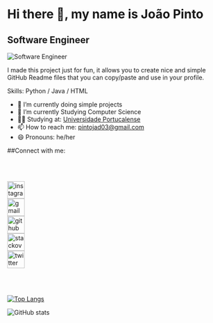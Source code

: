 # Hi there 👋, my name is João Pinto
## Software Engineer
![Software Engineer](https://www.umov.me/wp-content/uploads/2018/08/banner-topo-BLOG-1200-x-400-2.jpg)

I made this project just for fun, it allows you to create nice and simple GitHub Readme files that you can copy/paste and use in your profile.

Skills: Python / Java / HTML

- 🔭 I’m currently doing simple projects 
- 🌱 I’m currently Studying Computer Science
- 👨‍🎓 Studying at: [Universidade Portucalense](https://www.upt.pt/)
- 📫 How to reach me: pintojad03@gmail.com 
- 😄 Pronouns: he/her 

##Connect with me:


</br>
</br>
  
 [<img src='[https://cdn.jsdelivr.net/npm/simple-icons@3.0.1/icons/github.svg](https://raw.githubusercontent.com/gauravghongde/social-icons/master/SVG/Color/Instagram.svg)' alt='instagram' height='40'>](https://github.com/boas)  
 [<img src='[https://cdn.jsdelivr.net/npm/simple-icons@3.0.1/icons/github.svg](https://raw.githubusercontent.com/gauravghongde/social-icons/master/SVG/Color/Gmail.svg)' alt='gmail' height='40'>](https://github.com/boas)  
 [<img src='https://cdn.jsdelivr.net/npm/simple-icons@3.0.1/icons/github.svg' alt='github' height='40'>](https://github.com/boas)  
 [<img src='https://cdn.jsdelivr.net/npm/simple-icons@3.0.1/icons/github.svg' alt='stackoverflow' height='40'>](https://github.com/boas)  
 [<img src='https://cdn.jsdelivr.net/npm/simple-icons@3.0.1/icons/github.svg' alt='twitter' height='40'>](https://github.com/boas)  


  
  
</br>
</br>


[![Top Langs](https://github-readme-stats.vercel.app/api/top-langs/?username=joaopinto15&theme=dark&show_icons=true)](https://github.com/anuraghazra/github-readme-stats)

![GitHub stats](https://github-readme-stats.vercel.app/api?username=joaopinto15&theme=dark&show_icons=true&count_private=true)  



